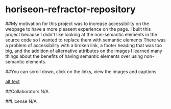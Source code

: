 # horiseon-refractor-repository

##My motivation for this project was to increase accessibility on the webpage to have a more pleasent experience on the page.
I built this project because I didn't like looking at the non-semantic elements in the source code so I wanted to replace them with semantic elements
There was a problem of accessibility with a broken link, a footer heading that was too big, and the addition of alternative attributes on the images
I learned many things about the benefits of having semantic elements over using non-semantic elements. 

##You can scroll down, click on the links, view the images and captions

[alt text](assets/images/screencapture--tgold1-github-io-horiseon-refractor-repository-2023-03-16-21_29_42.png)

##Collaborators 
N/A 

##License
N/A

